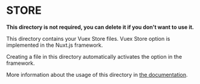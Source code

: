 # STORE

**This directory is not required, you can delete it if you don't want to use it.**

This directory contains your Vuex Store files. Vuex Store option is implemented in the Nuxt.js
framework.

Creating a file in this directory automatically activates the option in the framework.

More information about the usage of this directory in
[the documentation](https://nuxtjs.org/guide/vuex-store).

